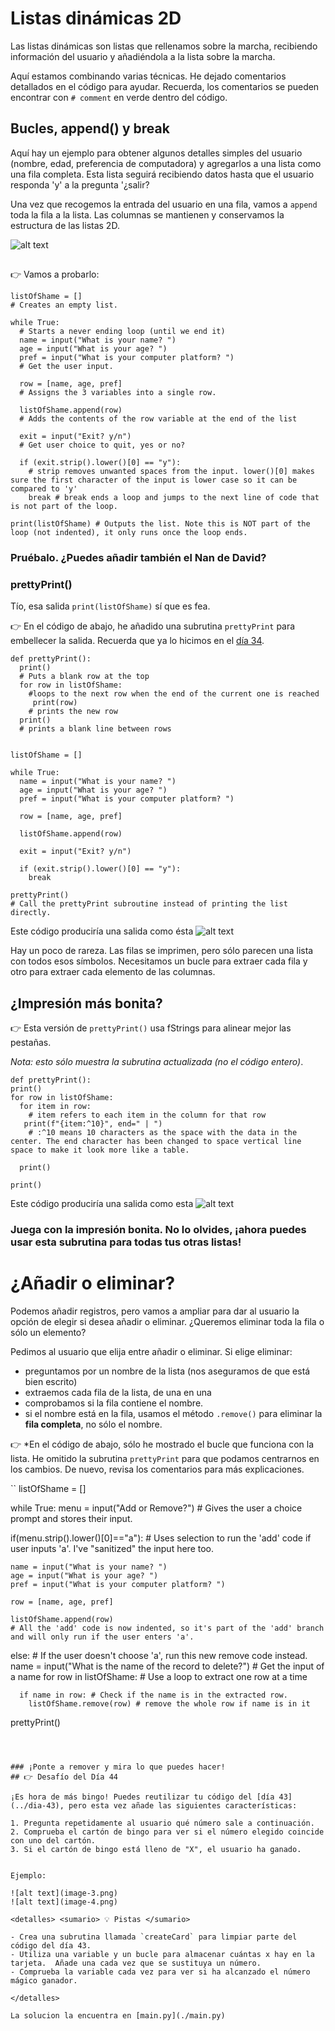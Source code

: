 # Listas dinámicas 2D

Las listas dinámicas son listas que rellenamos sobre la marcha, recibiendo información del usuario y añadiéndola a la lista sobre la marcha.

Aquí estamos combinando varias técnicas. He dejado comentarios detallados en el código para ayudar. Recuerda, los comentarios se pueden encontrar con `# comment` en verde dentro del código.

## Bucles, append() y break

Aquí hay un ejemplo para obtener algunos detalles simples del usuario (nombre, edad, preferencia de computadora) y agregarlos a una lista como una fila completa. Esta lista seguirá recibiendo datos hasta que el usuario responda 'y' a la pregunta '¿salir? 


Una vez que recogemos la entrada del usuario en una fila, vamos a `append` toda la fila a la lista. Las columnas se mantienen y conservamos la estructura de las listas 2D. 

![alt text](image.png)
##

👉 Vamos a probarlo:

```
listOfShame = [] 
# Creates an empty list.

while True: 
  # Starts a never ending loop (until we end it)
  name = input("What is your name? ")
  age = input("What is your age? ")
  pref = input("What is your computer platform? ")
  # Get the user input.

  row = [name, age, pref] 
  # Assigns the 3 variables into a single row.

  listOfShame.append(row) 
  # Adds the contents of the row variable at the end of the list

  exit = input("Exit? y/n") 
  # Get user choice to quit, yes or no?

  if (exit.strip().lower()[0] == "y"): 
    # strip removes unwanted spaces from the input. lower()[0] makes sure the first character of the input is lower case so it can be compared to 'y'
    break # break ends a loop and jumps to the next line of code that is not part of the loop.

print(listOfShame) # Outputs the list. Note this is NOT part of the loop (not indented), it only runs once the loop ends.
```

### Pruébalo. ¿Puedes añadir también el Nan de David?

### prettyPrint()

Tío, esa salida `print(listOfShame)` sí que es fea.

👉 En el código de abajo, he añadido una subrutina `prettyPrint` para embellecer la salida. Recuerda que ya lo hicimos en el [día 34](../Dia-34).

```
def prettyPrint():
  print() 
  # Puts a blank row at the top
  for row in listOfShame: 
    #loops to the next row when the end of the current one is reached
     print(row) 
    # prints the new row
  print() 
  # prints a blank line between rows


listOfShame = [] 

while True: 
  name = input("What is your name? ")
  age = input("What is your age? ")
  pref = input("What is your computer platform? ")

  row = [name, age, pref] 

  listOfShame.append(row) 

  exit = input("Exit? y/n") 

  if (exit.strip().lower()[0] == "y"):
    break 

prettyPrint() 
# Call the prettyPrint subroutine instead of printing the list directly.
```
Este código produciría una salida como ésta
![alt text](image-1.png)

Hay un poco de rareza. Las filas se imprimen, pero sólo parecen una lista con todos esos símbolos. Necesitamos un bucle para extraer cada fila y otro para extraer cada elemento de las columnas.

## ¿Impresión más bonita?

👉 Esta versión de `prettyPrint()` usa fStrings para alinear mejor las pestañas.

*Nota: esto sólo muestra la subrutina actualizada (no el código entero)*.

```
def prettyPrint():
print() 
for row in listOfShame: 
  for item in row: 
    # item refers to each item in the column for that row
   print(f"{item:^10}", end=" | ") 
    # :^10 means 10 characters as the space with the data in the center. The end character has been changed to space vertical line space to make it look more like a table.

  print() 

print()
```
Este código produciría una salida como esta
![alt text](image-2.png)


### Juega con la impresión bonita. No lo olvides, ¡ahora puedes usar esta subrutina para todas tus otras listas!

# ¿Añadir o eliminar?

Podemos añadir registros, pero vamos a ampliar para dar al usuario la opción de elegir si desea añadir o eliminar. ¿Queremos eliminar toda la fila o sólo un elemento?


Pedimos al usuario que elija entre añadir o eliminar. Si elige eliminar:
- preguntamos por un nombre de la lista (nos aseguramos de que está bien escrito)
- extraemos cada fila de la lista, de una en una
- comprobamos si la fila contiene el nombre.
- si el nombre está en la fila, usamos el método `.remove()` para eliminar la **fila completa**, no sólo el nombre.

👉 *En el código de abajo, sólo he mostrado el bucle que funciona con la lista.  He omitido la subrutina `prettyPrint` para que podamos centrarnos en los cambios. De nuevo, revisa los comentarios para más explicaciones.

``
listOfShame = [] 

while True: 
  menu = input("Add or Remove?") # Gives the user a choice prompt and stores their input.

  if(menu.strip().lower()[0]=="a"): # Uses selection to run the 'add' code if user inputs 'a'. I've "sanitized" the input here too.
    
    name = input("What is your name? ")
    age = input("What is your age? ")
    pref = input("What is your computer platform? ")
    
    row = [name, age, pref] 
  
    listOfShame.append(row) 
    # All the 'add' code is now indented, so it's part of the 'add' branch and will only run if the user enters 'a'.

  else: # If the user doesn't choose 'a', run this new remove code instead.
    name = input("What is the name of the record to delete?") # Get the input of a name
    for row in listOfShame: # Use a loop to extract one row at a time
      
      if name in row: # Check if the name is in the extracted row.
        listOfShame.remove(row) # remove the whole row if name is in it

  prettyPrint()
```



### ¡Ponte a remover y mira lo que puedes hacer!
## 👉 Desafío del Día 44

¡Es hora de más bingo! Puedes reutilizar tu código del [día 43](../dia-43), pero esta vez añade las siguientes características:

1. Pregunta repetidamente al usuario qué número sale a continuación.
2. Comprueba el cartón de bingo para ver si el número elegido coincide con uno del cartón.
3. Si el cartón de bingo está lleno de "X", el usuario ha ganado.


Ejemplo:

![alt text](image-3.png)
![alt text](image-4.png)

<detalles> <sumario> 💡 Pistas </sumario>
  
- Crea una subrutina llamada `createCard` para limpiar parte del código del día 43.
- Utiliza una variable y un bucle para almacenar cuántas x hay en la tarjeta.  Añade una cada vez que se sustituya un número.
- Comprueba la variable cada vez para ver si ha alcanzado el número mágico ganador.

</detalles>

La solucion la encuentra en [main.py](./main.py)